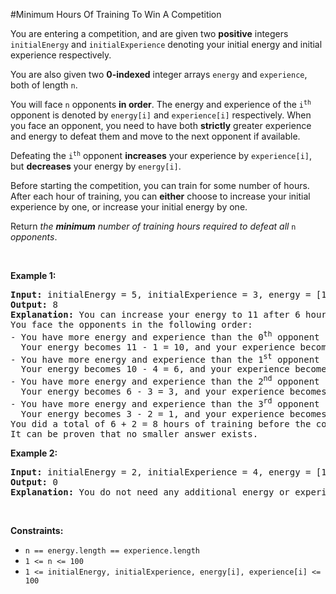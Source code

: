 #Minimum Hours Of Training To Win A Competition
<p>You are entering a competition, and are given two <strong>positive</strong> integers <code>initialEnergy</code> and <code>initialExperience</code> denoting your initial energy and initial experience respectively.</p>
<p>You are also given two <strong>0-indexed</strong> integer arrays <code>energy</code> and <code>experience</code>, both of length <code>n</code>.</p>
<p>You will face <code>n</code> opponents <strong>in order</strong>. The energy and experience of the <code>i<sup>th</sup></code> opponent is denoted by <code>energy[i]</code> and <code>experience[i]</code> respectively. When you face an opponent, you need to have both <strong>strictly</strong> greater experience and energy to defeat them and move to the next opponent if available.</p>
<p>Defeating the <code>i<sup>th</sup></code> opponent <strong>increases</strong> your experience by <code>experience[i]</code>, but <strong>decreases</strong> your energy by <code>energy[i]</code>.</p>
<p>Before starting the competition, you can train for some number of hours. After each hour of training, you can <strong>either</strong> choose to increase your initial experience by one, or increase your initial energy by one.</p>
<p>Return <em>the <strong>minimum</strong> number of training hours required to defeat all </em><code>n</code><em> opponents</em>.</p>
<p> </p>
<p><strong class="example">Example 1:</strong></p>
<pre><strong>Input:</strong> initialEnergy = 5, initialExperience = 3, energy = [1,4,3,2], experience = [2,6,3,1]
<strong>Output:</strong> 8
<strong>Explanation:</strong> You can increase your energy to 11 after 6 hours of training, and your experience to 5 after 2 hours of training.
You face the opponents in the following order:
- You have more energy and experience than the 0<sup>th</sup> opponent so you win.
  Your energy becomes 11 - 1 = 10, and your experience becomes 5 + 2 = 7.
- You have more energy and experience than the 1<sup>st</sup> opponent so you win.
  Your energy becomes 10 - 4 = 6, and your experience becomes 7 + 6 = 13.
- You have more energy and experience than the 2<sup>nd</sup> opponent so you win.
  Your energy becomes 6 - 3 = 3, and your experience becomes 13 + 3 = 16.
- You have more energy and experience than the 3<sup>rd</sup> opponent so you win.
  Your energy becomes 3 - 2 = 1, and your experience becomes 16 + 1 = 17.
You did a total of 6 + 2 = 8 hours of training before the competition, so we return 8.
It can be proven that no smaller answer exists.
</pre>
<p><strong class="example">Example 2:</strong></p>
<pre><strong>Input:</strong> initialEnergy = 2, initialExperience = 4, energy = [1], experience = [3]
<strong>Output:</strong> 0
<strong>Explanation:</strong> You do not need any additional energy or experience to win the competition, so we return 0.
</pre>
<p> </p>
<p><strong>Constraints:</strong></p>
<ul>
<li><code>n == energy.length == experience.length</code></li>
<li><code>1 &lt;= n &lt;= 100</code></li>
<li><code>1 &lt;= initialEnergy, initialExperience, energy[i], experience[i] &lt;= 100</code></li>
</ul>
